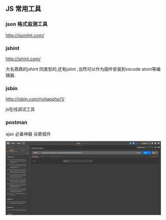 ## JS 常用工具





###  json 格式监测工具

http://jsonlint.com/  






### jshint
http://jshint.com/

大名鼎鼎的jshint  同类型的,还有jslint ,当然可以作为插件安装到vscode atom等编辑器.



### jsbin

http://jsbin.com/riyitapoho/1/

js在线调试工具



### postman

ajax 必备神器 谷歌插件 

![](img/postman.png)
